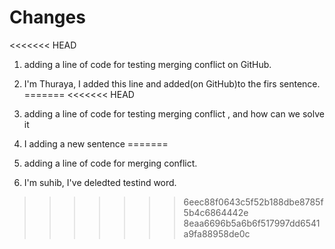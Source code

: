 # Changes

<<<<<<< HEAD
1. adding a line of code for testing merging conflict on GitHub.
2. I'm Thuraya, I added this line and added(on GitHub)to the firs sentence.
=======
<<<<<<< HEAD
1. adding a line of code for testing merging conflict , and how can we solve it 

2. I adding a new sentence 
=======
1. adding a line of code for  merging conflict.
2. I'm suhib, I've deledted testind word.
>>>>>>> 6eec88f0643c5f52b188dbe8785f5b4c6864442e
>>>>>>> 8eaa6696b5a6b6f517997dd6541a9fa88958de0c
